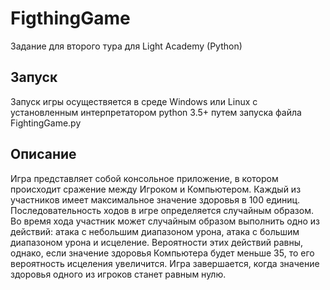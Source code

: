 # FigthingGame
Задание для второго тура для Light Academy (Python)

## Запуск
Запуск игры осуществяется в среде Windows или Linux с установленным интерпретатором python 3.5+ путем запуска файла FightingGame.py

## Описание
Игра представляет собой консольное приложение, в котором происходит сражение между Игроком и Компьютером. Каждый из участников имеет максимальное значение здоровья в 100 единиц.
Последовательность ходов в игре определяется случайным образом. Во время хода участник может случайным образом выполнить одно из действий: атака с небольшим диапазоном урона, атака с большим диапазоном урона и исцеление. Вероятности этих действий равны, однако, если значение здоровья Компьютера будет меньше 35, то его вероятность исцеления увеличится.
Игра завершается, когда значение здоровья одного из игроков станет равным нулю.
